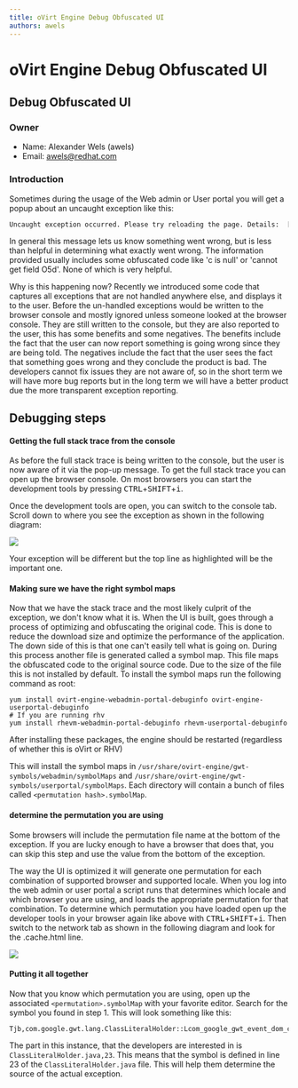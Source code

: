 ```yaml
---
title: oVirt Engine Debug Obfuscated UI
authors: awels
---
```


# oVirt Engine Debug Obfuscated UI

## Debug Obfuscated UI

### Owner

*   Name: Alexander Wels (awels)
*   Email: <awels@redhat.com>

### Introduction

Sometimes during the usage of the Web admin or User portal you will get a popup about an uncaught exception like this:

    Uncaught exception occurred. Please try reloading the page. Details:  [some information]

In general this message lets us know something went wrong, but is less than helpful in determining what exactly went wrong. The information provided usually includes some obfuscated code like 'c is null' or 'cannot get field O5d'. None of which is very helpful.

Why is this happening now? Recently we introduced some code that captures all exceptions that are not handled anywhere else, and displays it to the user. Before the un-handled exceptions would be written to the browser console and mostly ignored unless someone looked at the browser console. They are still written to the console, but they are also reported to the user, this has some benefits and some negatives. The benefits include the fact that the user can now report something is going wrong since they are being told. The negatives include the fact that the user sees the fact that something goes wrong and they conclude the product is bad. The developers cannot fix issues they are not aware of, so in the short term we will have more bug reports but in the long term we will have a better product due the more transparent exception reporting.

## Debugging steps

#### Getting the full stack trace from the console

As before the full stack trace is being written to the console, but the user is now aware of it via the pop-up message. To get the full stack trace you can open up the browser console. On most browsers you can start the development tools by pressing <kbd>CTRL</kbd>+<kbd>SHIFT</kbd>+<kbd>i</kbd>.

Once the development tools are open, you can switch to the console tab. Scroll down to where you see the exception as shown in the following diagram:

![](/images/wiki/exception_console.png)

Your exception will be different but the top line as highlighted will be the important one.

#### Making sure we have the right symbol maps

Now that we have the stack trace and the most likely culprit of the exception, we don't know what it is. When the UI is built, goes through a process of optimizing and obfuscating the original code. This is done to reduce the download size and optimize the performance of the application. The down side of this is that one can't easily tell what is going on. During this process another file is generated called a symbol map. This file maps the obfuscated code to the original source code. Due to the size of the file this is not installed by default. To install the symbol maps run the following command as root:

    yum install ovirt-engine-webadmin-portal-debuginfo ovirt-engine-userportal-debuginfo
    # If you are running rhv
    yum install rhevm-webadmin-portal-debuginfo rhevm-userportal-debuginfo

After installing these packages, the engine should be restarted (regardless of whether this is oVirt or RHV)

This will install the symbol maps in `/usr/share/ovirt-engine/gwt-symbols/webadmin/symbolMaps` and `/usr/share/ovirt-engine/gwt-symbols/userportal/symbolMaps`. Each directory will contain a bunch of files called `<permutation hash>.symbolMap`.

#### determine the permutation you are using

Some browsers will include the permutation file name at the bottom of the exception. If you are lucky enough to have a browser that does that, you can skip this step and use the value from the bottom of the exception.

The way the UI is optimized it will generate one permutation for each combination of supported browser and supported locale. When you log into the web admin or user portal a script runs that determines which locale and which browser you are using, and loads the appropriate permutation for that combination. To determine which permutation you have loaded open up the developer tools in your browser again like above with <kbd>CTRL</kbd>+<kbd>SHIFT</kbd>+<kbd>i</kbd>. Then switch to the network tab as shown in the following diagram and look for the <permutation>.cache.html line.

![](/images/wiki/exception_network.png)

#### Putting it all together

Now that you know which permutation you are using, open up the associated `<permutation>.symbolMap` with your favorite editor. Search for the symbol you found in step 1. This will look something like this:

    Tjb,com.google.gwt.lang.ClassLiteralHolder::Lcom_google_gwt_event_dom_client_KeyEvent_2_classLit,com.google.gwt.lang.ClassLiteralHolder,Lcom_google_gwt_event_dom_client_KeyEvent_2_classLit,com/google/gwt/dev/jjs/intrinsic/com/google/gwt/lang/ClassLiteralHolder.java,23,-1

The part in this instance, that the developers are interested in is `ClassLiteralHolder.java,23`. This means that the symbol is defined in line 23 of the `ClassLiteralHolder.java` file. This will help them determine the source of the actual exception.

